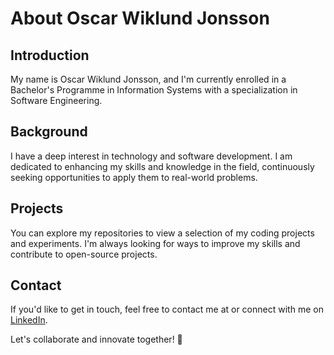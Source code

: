 # About Oscar Wiklund Jonsson

## Introduction

My name is Oscar Wiklund Jonsson, and I'm currently enrolled in a Bachelor's Programme in Information Systems with a specialization in Software Engineering.

## Background

I have a deep interest in technology and software development. I am dedicated to enhancing my skills and knowledge in the field, continuously seeking opportunities to apply them to real-world problems.

## Projects

You can explore my repositories to view a selection of my coding projects and experiments. I'm always looking for ways to improve my skills and contribute to open-source projects.

## Contact

If you'd like to get in touch, feel free to contact me at [](mailto:youremail@example.com) or connect with me on [LinkedIn](https://www.linkedin.com/in/yourlinkedinprofile/).

Let's collaborate and innovate together! 🚀

